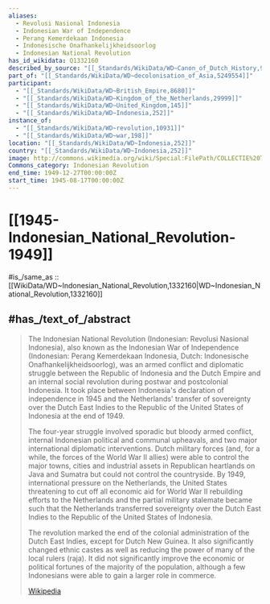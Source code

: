 ```yaml
---
aliases:
  - Revolusi Nasional Indonesia
  - Indonesian War of Independence
  - Perang Kemerdekaan Indonesia
  - Indonesische Onafhankelijkheidsoorlog
  - Indonesian National Revolution
has_id_wikidata: Q1332160
described_by_source: "[[_Standards/WikiData/WD~Canon_of_Dutch_History,907660]]"
part_of: "[[_Standards/WikiData/WD~decolonisation_of_Asia,5249554]]"
participant:
  - "[[_Standards/WikiData/WD~British_Empire,8680]]"
  - "[[_Standards/WikiData/WD~Kingdom_of_the_Netherlands,29999]]"
  - "[[_Standards/WikiData/WD~United_Kingdom,145]]"
  - "[[_Standards/WikiData/WD~Indonesia,252]]"
instance_of:
  - "[[_Standards/WikiData/WD~revolution,10931]]"
  - "[[_Standards/WikiData/WD~war,198]]"
location: "[[_Standards/WikiData/WD~Indonesia,252]]"
country: "[[_Standards/WikiData/WD~Indonesia,252]]"
image: http://commons.wikimedia.org/wiki/Special:FilePath/COLLECTIE%20TROPENMUSEUM%20Militaire%20kolonne%20tijdens%20de%20eerste%20politionele%20actie%20TMnr%2010029135.jpg
Commons_category: Indonesian Revolution
end_time: 1949-12-27T00:00:00Z
start_time: 1945-08-17T00:00:00Z
---
```


# [[1945-Indonesian_National_Revolution-1949]] 

#is_/same_as :: [[WikiData/WD~Indonesian_National_Revolution,1332160|WD~Indonesian_National_Revolution,1332160]] 

## #has_/text_of_/abstract 

> The Indonesian National Revolution (Indonesian: Revolusi Nasional Indonesia), 
> also known as the Indonesian War of Independence 
> (Indonesian: Perang Kemerdekaan Indonesia, Dutch: Indonesische Onafhankelijkheidsoorlog), 
> was an armed conflict and diplomatic struggle between the Republic of Indonesia 
> and the Dutch Empire and an internal social revolution during postwar and postcolonial Indonesia. 
> It took place between Indonesia's declaration of independence in 1945 
> and the Netherlands' transfer of sovereignty over the Dutch East Indies 
> to the Republic of the United States of Indonesia at the end of 1949.
>
> The four-year struggle involved sporadic but bloody armed conflict, internal Indonesian political and communal upheavals, and two major international diplomatic interventions. Dutch military forces (and, for a while, the forces of the World War II allies) were able to control the major towns, cities and industrial assets in Republican heartlands on Java and Sumatra but could not control the countryside. By 1949, international pressure on the Netherlands, the United States threatening to cut off all economic aid for World War II rebuilding efforts to the Netherlands and the partial military stalemate became such that the Netherlands transferred sovereignty over the Dutch East Indies to the Republic of the United States of Indonesia.
>
> The revolution marked the end of the colonial administration of the Dutch East Indies, except for Dutch New Guinea. It also significantly changed ethnic castes as well as reducing the power of many of the local rulers (raja). It did not significantly improve the economic or political fortunes of the majority of the population, although a few Indonesians were able to gain a larger role in commerce.
>
> [Wikipedia](https://en.wikipedia.org/wiki/Indonesian%20National%20Revolution) 

